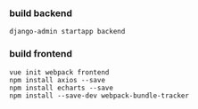 ### build backend

```shell
django-admin startapp backend
```

### build frontend

```shell
vue init webpack frontend
npm install axios --save
npm install echarts --save
npm install --save-dev webpack-bundle-tracker
```

